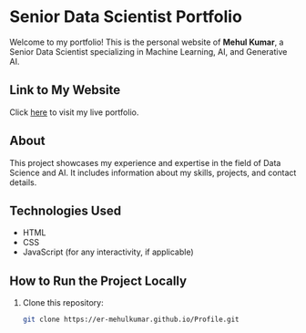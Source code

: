 # Senior Data Scientist Portfolio

Welcome to my portfolio! This is the personal website of **Mehul Kumar**, a Senior Data Scientist specializing in Machine Learning, AI, and Generative AI.

## Link to My Website

Click [here](https://er-mehulkumar.github.io/Profile/index.html) to visit my live portfolio.

## About

This project showcases my experience and expertise in the field of Data Science and AI. It includes information about my skills, projects, and contact details.

## Technologies Used

- HTML
- CSS
- JavaScript (for any interactivity, if applicable)

## How to Run the Project Locally

1. Clone this repository: 
   ```bash
   git clone https://er-mehulkumar.github.io/Profile.git
